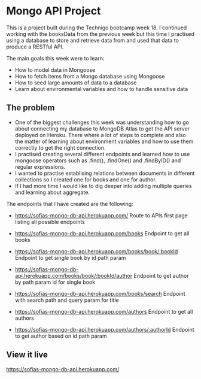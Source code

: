 # Mongo API Project
This is a project built during the Technigo bootcamp week 18. I continued working with the booksData from the previous week but this time I practised using a database to store and retrieve data from and used that data to produce a RESTful API.

The main goals this week were to learn:
- How to model data in Mongoose
- How to fetch items from a Mongo database using Mongoose
- How to seed large amounts of data to a database
- Learn about environmental variables and how to handle sensitive data


## The problem
- One of the biggest challenges this week was understanding how to go about connecting my database to MongoDB Atlas to get the API server deployed on Heroku. There where a lot of steps to complete and also the matter of learning about environment variables and how to use them correctly to get the right connection.
- I practised creating several different endpoints and learned how to use mongoose operators such as .find(), .findOne() and .findByID() and regular expressions.
- I wanted to practise establising relations between documents in different collections so I created one for books and one for author.
- If I had more time I would like to dig deeper into adding multiple queries and learning about aggregate.

The endpoints that I have created are the following:
- https://sofias-mongo-db-api.herokuapp.com/
  Route to APIs first page listing all possible endpoints

- https://sofias-mongo-db-api.herokuapp.com/books 
  Endpoint to get all books

- https://sofias-mongo-db-api.herokuapp.com/books/book/:bookId
  Endpoint to get single book by id path param

- https://sofias-mongo-db-api.herokuapp.com/books/book/:bookId/author 
  Endpoint to get author by path param id for single book

- https://sofias-mongo-db-api.herokuapp.com/books/search
  Endpoint with search path and query param for title

- https://sofias-mongo-db-api.herokuapp.com/authors 
  Endpoint to get all authors 

- https://sofias-mongo-db-api.herokuapp.com/authors/:authorId
  Endpoint to get author based on id path param

## View it live

https://sofias-mongo-db-api.herokuapp.com/
